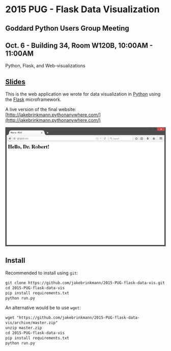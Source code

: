 # 2015 PUG - Flask Data Visualization
## Goddard Python Users Group Meeting 
## Oct. 6 - Building 34, Room W120B, 10:00AM - 11:00AM

Python, Flask, and Web-visualizations

## [Slides](http://jakebrinkmann.github.io/2015-PUG-flask-data-vis)

This is the web application we wrote for data visualization in [Python](http://python.org/) using the [Flask](http://flask.pocoo.org/) microframework.

A live version of the final website: [http://jakebrinkmann.pythonanywhere.com/](http://jakebrinkmann.pythonanywhere.com/)

![Screenshot](Screenshot.png)

## Install

Recommended to install using `git`:

    git clone https://github.com/jakebrinkmann/2015-PUG-flask-data-vis.git
    cd 2015-PUG-flask-data-vis
    pip install requirements.txt
    python run.py

An alternative would be to use `wget`:

    wget "https://github.com/jakebrinkmann/2015-PUG-flask-data-vis/archive/master.zip"
    unzip master.zip
    cd 2015-PUG-flask-data-vis
    pip install requirements.txt
    python run.py


